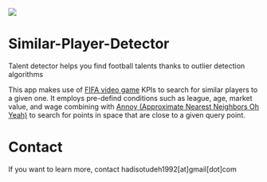 ![](https://img.shields.io/github/license/hadisotudeh/similar-player-detector)

# Similar-Player-Detector

Talent detector helps you find football talents thanks to outlier detection algorithms

This app makes use of [FIFA video game](https://sofifa.com) KPIs to search for similar players to a given one. It employs pre-defind conditions such as league, age, market value, and wage combining with [Annoy (Approximate Nearest Neighbors Oh Yeah)](https://github.com/spotify/annoy) to search for points in space that are close to a given query point.

# Contact
If you want to learn more, contact hadisotudeh1992[at]gmail[dot]com